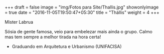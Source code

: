 +++
draft = false
image = "img/Fotos para Site/Thallis.jpg"
showonlyimage = true
date = "2016-11-05T19:50:47+05:30"
title = "Thállis"
weight = 4
+++

Mister Labrua
<!--more-->
Sósia de gente famosa, veio para embelezar mais ainda o grupo. Calmo mas tem sempre a melhor tirada na hora certa!

- Graduando em Arquitetura e Urbanismo (UNIFACISA)
